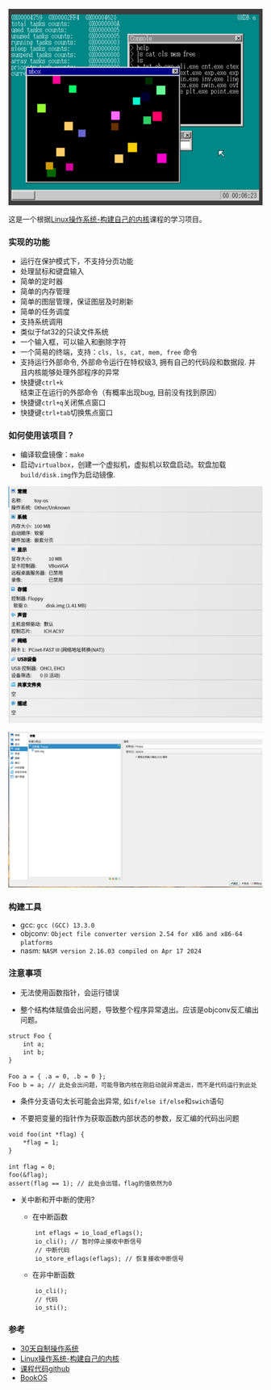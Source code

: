 ![0.png](./screenshot/0.png)

这是一个根据[Linux操作系统-构建自己的内核](https://www.bilibili.com/video/BV1VJ41157wq?spm_id_from=333.788.videopod.episodes&vd_source=da23da82658adda9cbdfd045a9e6daf7)课程的学习项目。

### 实现的功能
- 运行在保护模式下，不支持分页功能
- 处理鼠标和键盘输入
- 简单的定时器
- 简单的内存管理
- 简单的图层管理，保证图层及时刷新
- 简单的任务调度
- 支持系统调用
- 类似于fat32的只读文件系统
- 一个输入框，可以输入和删除字符
- 一个简易的终端，支持：`cls, ls, cat, mem, free` 命令
- 支持运行外部命令, 外部命令运行在特权级3, 拥有自己的代码段和数据段. 并且内核能够处理外部程序的异常
- 快捷键`ctrl+k`结束正在运行的外部命令（有概率出现bug, 目前没有找到原因）
- 快捷键`ctrl+q`关闭焦点窗口
- 快捷键`ctrl+tab`切换焦点窗口

### 如何使用该项目？
- 编译软盘镜像：`make`
- 启动`virtualbox`，创建一个虚拟机，虚拟机以软盘启动。软盘加载`build/disk.img`作为启动镜像.

![1.png](./screenshot/1.png)

![1.png](./screenshot/2.png)

### 构建工具
- gcc: `gcc (GCC) 13.3.0`
- objconv: `Object file converter version 2.54 for x86 and x86-64 platforms`
- nasm: `NASM version 2.16.03 compiled on Apr 17 2024`

### 注意事项
- 无法使用函数指针，会运行错误

- 整个结构体赋值会出问题，导致整个程序异常退出。应该是objconv反汇编出问题。
```
struct Foo {
    int a;
    int b;
}

Foo a = { .a = 0, .b = 0 };
Foo b = a; // 此处会出问题，可能导致内核在刚启动就异常退出，而不是代码运行到此处
```

- 条件分支语句太长可能会出异常, 如`if/else if/else`和`swich`语句

- 不要把变量的指针作为获取函数内部状态的参数，反汇编的代码出问题
```
void foo(int *flag) {
    *flag = 1;
}

int flag = 0;
foo(&flag);
assert(flag == 1); // 此处会出错，flag的值依然为0
```

- 关中断和开中断的使用?
    - 在中断函数
    ```
        int eflags = io_load_eflags();
        io_cli(); // 暂时停止接收中断信号
        // 中断代码
        io_store_eflags(eflags); // 恢复接收中断信号
    ```

    - 在非中断函数
    ````
        io_cli();
        // 代码
        io_sti();
    ````

### 参考
- [30天自制操作系统](https://github.com/oddman2017/haribote)
- [Linux操作系统-构建自己的内核](https://www.bilibili.com/video/BV1VJ41157wq?spm_id_from=333.788.videopod.episodes&vd_source=da23da82658adda9cbdfd045a9e6daf7)
- [课程代码github](https://github.com/wycl16514)
- [BookOS](https://github.com/hzcx998/BookOS)
